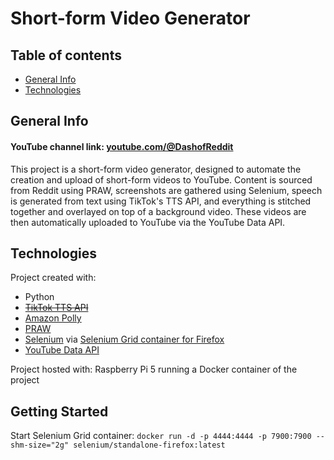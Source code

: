# Short-form Video Generator

## Table of contents
* [General Info](#general-info)
* [Technologies](#technologies)

## General Info
#### YouTube channel link: [youtube.com/@DashofReddit](https://www.youtube.com/@DashofReddit)
This project is a short-form video generator, designed to automate the creation and upload of short-form videos to YouTube. Content is sourced from Reddit using PRAW, screenshots are gathered using Selenium, speech is generated from text using TikTok's TTS API, and everything is stitched together and overlayed on top of a background video. These videos are then automatically uploaded to YouTube via the YouTube Data API.
	
## Technologies
Project created with:
* Python
* ~~[TikTok TTS API](https://github.com/oscie57/tiktok-voice)~~
* [Amazon Polly](https://aws.amazon.com/polly/)
* [PRAW](https://praw.readthedocs.io/en/stable/)
* [Selenium](https://www.selenium.dev/) via [Selenium Grid container for Firefox](https://hub.docker.com/r/selenium/standalone-firefox)
* [YouTube Data API](https://developers.google.com/youtube/v3)

Project hosted with: Raspberry Pi 5 running a Docker container of the project

## Getting Started
Start Selenium Grid container: `docker run -d -p 4444:4444 -p 7900:7900 --shm-size="2g" selenium/standalone-firefox:latest`